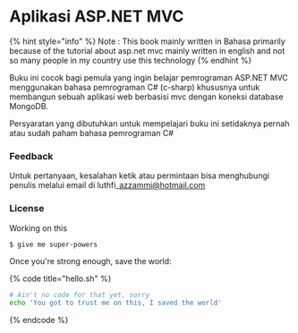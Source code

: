 # Aplikasi ASP.NET MVC

{% hint style="info" %}
 Note : This book mainly written in Bahasa primarily because of the tutorial about asp.net mvc mainly written in english and not so many people in my country use this technology
{% endhint %}

Buku ini cocok bagi pemula yang ingin belajar pemrograman ASP.NET MVC menggunakan bahasa pemrograman C\# \(c-sharp\) khususnya untuk membangun sebuah aplikasi web berbasisi mvc dengan koneksi database MongoDB.

Persyaratan yang dibutuhkan untuk mempelajari buku ini setidaknya pernah atau sudah paham bahasa pemrograman C\# 

### Feedback

Untuk pertanyaan, kesalahan ketik atau permintaan bisa menghubungi penulis melalui email di luthfi\_azzammi@hotmail.com

### License

Working on this

```
$ give me super-powers
```

Once you're strong enough, save the world:

{% code title="hello.sh" %}
```bash
# Ain't no code for that yet, sorry
echo 'You got to trust me on this, I saved the world'
```
{% endcode %}



